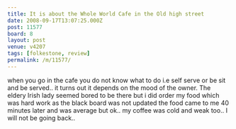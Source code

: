 ```yaml
---
title: It is about the Whole World Cafe in the Old high street
date: 2008-09-17T13:07:25.000Z
post: 11577
board: 8
layout: post
venue: v4207
tags: [folkestone, review]
permalink: /m/11577/
---
```

when you go in the cafe you do not know what to do i.e self serve or be sit and be served.. it turns out it depends on the mood of the owner. The eldery Irish lady seemed bored to be there but i did order my food which was hard work as the black board was not updated the food came to me 40 minutes later and was average but ok.. my coffee was cold and weak too.. I will not be going back..
